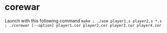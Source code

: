 # corewar

Launch with this following command
`make ; ./asm player1.s player2.s *.s ; ./corewar [--option] player1.cor player2.cor player3.cor player4.cor`
